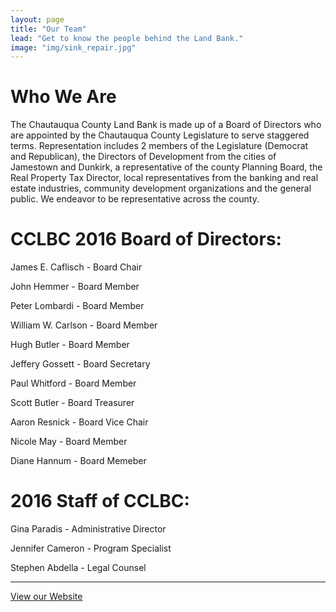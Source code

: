 ```yaml
---
layout: page
title: "Our Team"
lead: "Get to know the people behind the Land Bank."
image: "img/sink_repair.jpg"
---
```

# Who We Are

The Chautauqua County Land Bank is made up of a Board of Directors who are appointed by the Chautauqua County Legislature to serve staggered terms. Representation includes 2 members of the Legislature (Democrat and Republican), the Directors of Development from the cities of Jamestown and Dunkirk, a representative of the county Planning Board, the Real Property Tax Director, local representatives from the banking and real estate industries, community development organizations and the general public. We endeavor to be representative across the county.

# CCLBC 2016 Board of Directors:
James E. Caflisch - Board Chair

John Hemmer - Board Member

Peter Lombardi - Board Member

William W. Carlson - Board Member

Hugh Butler - Board Member

Jeffery Gossett - Board Secretary

Paul Whitford - Board Member

Scott Butler - Board Treasurer

Aaron Resnick - Board Vice Chair

Nicole May - Board Member

Diane Hannum - Board Memeber

# 2016 Staff of CCLBC:

Gina Paradis - Administrative Director

Jennifer Cameron - Program Specialist

Stephen Abdella - Legal Counsel

<hr>

<a href="http://www.chautauqualandbank.org/" class="btn btn-default btn-lg center-block">View our Website <i class="fa fa-arrow-right"></i></a>

